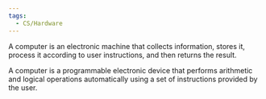 ```yaml
---
tags:
  - CS/Hardware
---
```


A computer is an electronic machine that collects information, stores it, process it according to user instructions, and then returns the result.

A computer is a programmable electronic device that performs arithmetic and logical operations automatically using a set of instructions provided by the user.
